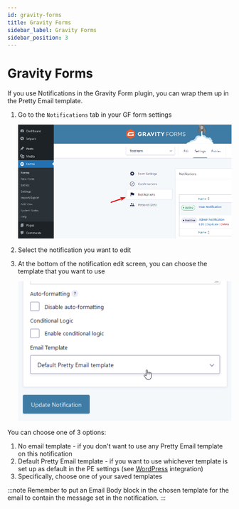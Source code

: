```yaml
---
id: gravity-forms
title: Gravity Forms
sidebar_label: Gravity Forms
sidebar_position: 3
---
```


# Gravity Forms

If you use Notifications in the Gravity Form plugin, you can wrap them up in the Pretty Email template.

1.  Go to the `Notifications` tab in your GF form settings

    ![](./assets/gravity-forms-notifications-tab.png)

2. Select the notification you want to edit
3.  At the bottom of the notification edit screen, you can choose the template that you want to use

    ![](./assets/gravity-forms-email-template-selection.png)

You can choose one of 3 options:

1. No email template - if you don't want to use any Pretty Email template on this notification
2. Default Pretty Email template - if you want to use whichever template is set up as default in the PE settings (see [WordPress](./wordpress) integration)
3. Specifically, choose one of your saved templates

:::note
Remember to put an Email Body block in the chosen template for the email to contain the message set in the notification.
:::